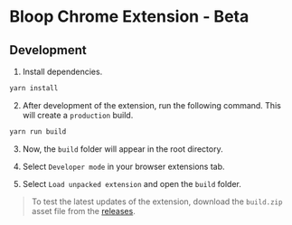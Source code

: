 # Bloop Chrome Extension - Beta

## Development

1. Install dependencies.

```bash
yarn install
```

2. After development of the extension, run the following command. This will create a `production` build.

```bash
yarn run build
```

3. Now, the `build` folder will appear in the root directory.

4. Select `Developer mode` in your browser extensions tab.

5. Select `Load unpacked extension` and open the `build` folder.

> To test the latest updates of the extension, download the `build.zip` asset file from the [releases](https://github.com/BLOOP-browser/bloop-beta-chrome-ext/releases).
